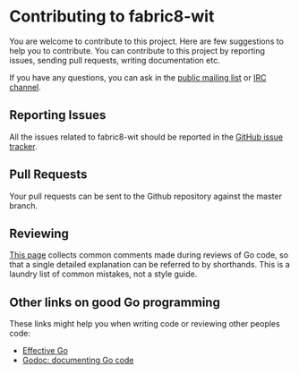 # Contributing to fabric8-wit

You are welcome to contribute to this project.  Here are few
suggestions to help you to contribute.  You can contribute to this
project by reporting issues, sending pull requests, writing
documentation etc.

If you have any questions, you can ask in the
[public mailing list](https://groups.google.com/forum/#!forum/fabric8)
or
[IRC channel](http://webchat.freenode.net/?randomnick=1&channels=fabric8).

## Reporting Issues

All the issues related to fabric8-wit should be reported in the
[GitHub issue tracker](https://github.com/fabric8-services/fabric8-wit/issues/new).

## Pull Requests

Your pull requests can be sent to the Github repository against the master
branch.

## Reviewing

[This page](https://github.com/golang/go/wiki/CodeReviewComments) collects common comments made during reviews of Go code, so that a single detailed explanation can be referred to by shorthands. This is a laundry list of common mistakes, not a style guide.

## Other links on good Go programming

These links might help you when writing code or reviewing other peoples code:

* [Effective Go](https://golang.org/doc/effective_go.html)
* [Godoc: documenting Go code](https://blog.golang.org/godoc-documenting-go-code)
